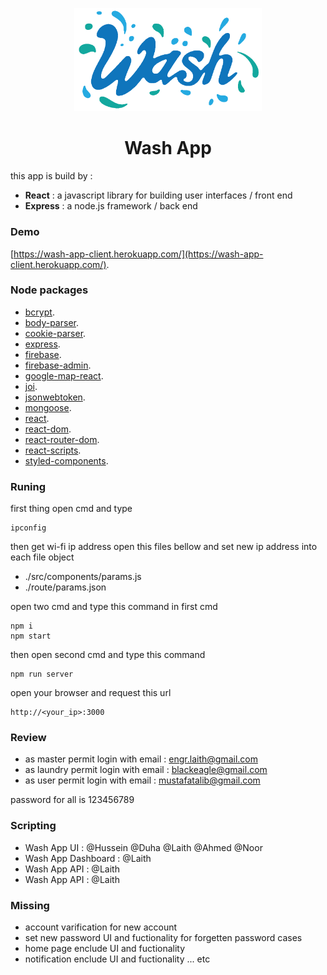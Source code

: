 <p align="center">
  <img width="300" src="src/assets/icons/washlogo.png" alt="Wash logo"/></p>
</p>

<h1 align="center">Wash App</h1>

this app is build by :
- **React** : a javascript library for building user interfaces / front end
- **Express** : a node.js framework / back end
### Demo
[https://wash-app-client.herokuapp.com/](https://wash-app-client.herokuapp.com/).


### Node packages
- [bcrypt](https://www.npmjs.com/package/bcrypt/).
- [body-parser](https://www.npmjs.com/package/body-parser/).
- [cookie-parser](https://www.npmjs.com/package/cookie-parser/).
- [express](https://www.npmjs.com/package/express/).
- [firebase](https://www.npmjs.com/package/firebase/).
- [firebase-admin](https://www.npmjs.com/package/firebase-admin/).
- [google-map-react](https://www.npmjs.com/package/google-map-react/).
- [joi](https://www.npmjs.com/package/joi/).
- [jsonwebtoken](https://www.npmjs.com/package/jsonwebtoken/).
- [mongoose](https://www.npmjs.com/package/mongoose/).
- [react](https://www.npmjs.com/package/react/).
- [react-dom](https://www.npmjs.com/package/react-dom/).
- [react-router-dom](https://www.npmjs.com/package/react-router-dom/).
- [react-scripts](https://www.npmjs.com/package/react-scripts/).
- [styled-components](https://www.npmjs.com/package/styled-components/).


### Runing
first thing open cmd and type
```
ipconfig
```
then get wi-fi ip address
open this files bellow and set new ip address into each file object
- ./src/components/params.js
- ./route/params.json


open two cmd and type this command in first cmd
```
npm i
npm start
```
then open second cmd and type this command
```
npm run server
```
open your browser and request this url
```
http://<your_ip>:3000
```

### Review
- as master permit login with email : engr.laith@gmail.com
- as laundry permit login with email : blackeagle@gmail.com
- as user permit login with email : mustafatalib@gmail.com

password for all is 123456789


### Scripting
- Wash App UI : @Hussein @Duha @Laith @Ahmed @Noor
- Wash App Dashboard : @Laith
- Wash App API : @Laith
- Wash App API : @Laith

### Missing
- account varification for new account
- set new password UI and fuctionality for forgetten password cases
- home page enclude UI and fuctionality
- notification enclude UI and fuctionality
... etc
